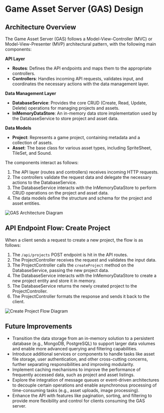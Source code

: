 # Game Asset Server (GAS) Design

## Architecture Overview

The Game Asset Server (GAS) follows a Model-View-Controller (MVC) or Model-View-Presenter (MVP) architectural pattern, with the following main components:

**API Layer**

- **Routes**: Defines the API endpoints and maps them to the appropriate controllers.
- **Controllers**: Handles incoming API requests, validates input, and coordinates the necessary actions with the data management layer.

**Data Management Layer**

- **DatabaseService**: Provides the core CRUD (Create, Read, Update, Delete) operations for managing projects and assets.
- **InMemoryDataStore**: An in-memory data store implementation used by the DatabaseService to store project and asset data.

**Data Models**

- **Project**: Represents a game project, containing metadata and a collection of assets.
- **Asset**: The base class for various asset types, including SpriteSheet, TileSet, and Sound.

The components interact as follows:

1. The API layer (routes and controllers) receives incoming HTTP requests.
2. The controllers validate the request data and delegate the necessary actions to the DatabaseService.
3. The DatabaseService interacts with the InMemoryDataStore to perform CRUD operations on the project and asset data.
4. The data models define the structure and schema for the project and asset entities.

![GAS Architecture Diagram](gas-architecture.png)

## API Endpoint Flow: Create Project

When a client sends a request to create a new project, the flow is as follows:

1. The `/api/projects` POST endpoint is hit in the API routes.
2. The ProjectController receives the request and validates the input data.
3. The ProjectController calls the `createProject` method on the DatabaseService, passing the new project data.
4. The DatabaseService interacts with the InMemoryDataStore to create a new project entity and store it in memory.
5. The DatabaseService returns the newly created project to the ProjectController.
6. The ProjectController formats the response and sends it back to the client.

![Create Project Flow Diagram](create-project-flow.png)

## Future Improvements

- Transition the data storage from an in-memory solution to a persistent database (e.g., MongoDB, PostgreSQL) to support larger data volumes and enable more advanced querying and filtering capabilities.
- Introduce additional services or components to handle tasks like asset file storage, user authentication, and other cross-cutting concerns, further separating responsibilities and improving modularity.
- Implement caching mechanisms to improve the performance of frequently accessed data, such as project and asset listings.
- Explore the integration of message queues or event-driven architectures to decouple certain operations and enable asynchronous processing of time-consuming tasks (e.g., asset uploads, image processing).
- Enhance the API with features like pagination, sorting, and filtering to provide more flexibility and control for clients consuming the GAS server.
